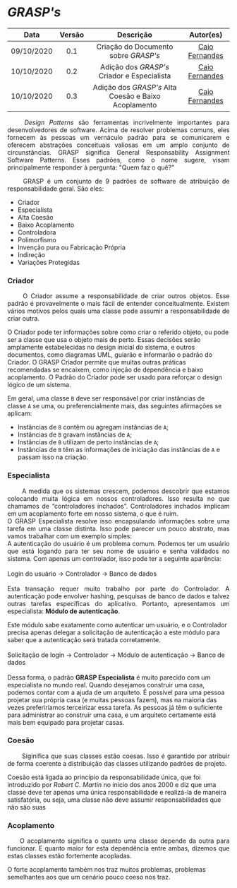 
# <i>GRASP's</i>

|    Data    | Versão |         Descrição         |           Autor(es)           |
| :--------: | :----: | :-----------------------: | :---------------------------: |
| 09/10/2020 |  0.1   | Criação do Documento sobre <i>GRASP's</i> | [Caio Fernandes](https://github.com/caiovfernandes) |
| 10/10/2020 |  0.2  | Adição dos  <i>GRASP's</i> Criador e Especialista | [Caio Fernandes](https://github.com/caiovfernandes) |
| 10/10/2020 |  0.3  | Adição dos  <i>GRASP's</i> Alta Coesão e Baixo Acoplamento | [Caio Fernandes](https://github.com/caiovfernandes) |


<p align="justify"> &emsp;&emsp; <i>Design Patterns</i> são ferramentas incrivelmente importantes para desenvolvedores de software. Acima de resolver problemas comuns, eles fornecem às pessoas um vernáculo padrão para se comunicarem e oferecem abstrações conceituais valiosas em um amplo conjunto de circunstâncias.
GRASP significa General Responsability Assignment Software Patterns. Esses padrões, como o nome sugere, visam principalmente responder à pergunta: "Quem faz o quê?"</p>

<p align="justify"> &emsp;&emsp; GRASP é um conjunto de 9 padrões de software de atribuição de responsabilidade geral. São eles:</p>

- Criador
- Especialista
- Alta Coesão
- Baixo Acoplamento
- Controladora
- Polimorfismo
- Invenção pura ou Fabricação Própria
- Indireção
- Variações Protegidas


### Criador
<p align="justify"> &emsp;&emsp; O Criador assume a responsabilidade de criar outros objetos. Esse padrão é provavelmente o mais fácil de entender conceitualmente. Existem vários motivos pelos quais uma classe pode assumir a responsabilidade de criar outra.

O Criador pode ter informações sobre como criar o referido objeto, ou pode ser a classe que usa o objeto mais de perto. Essas decisões serão amplamente estabelecidas no design inicial do sistema, e outros documentos, como diagramas UML, guiarão e informarão o padrão do Criador.
O GRASP Criador permite que muitas outras práticas recomendadas se encaixem, como injeção de dependência e baixo acoplamento. O Padrão do Criador pode ser usado para reforçar o design lógico de um sistema.

Em geral, uma classe `B` deve ser responsável por criar instâncias de classe `A` se uma, ou preferencialmente mais, das seguintes afirmações se aplicam:

- Instâncias de `B` contêm ou agregam instâncias de `A`;
- Instâncias de `B` gravam instâncias de `A`;
- Instâncias de `B` utilizam de perto instâncias de `A`;
- Instâncias de `B` têm as informações de iniciação das instâncias de `A` e passam isso na criação.</p>


### Especialista

<p align="justify"> &emsp;&emsp; A medida que os sistemas crescem, podemos descobrir que estamos colocando muita lógica em nossos controladores. Isso resulta no que chamamos de “controladores inchados”. Controladores inchados implicam em um acoplamento forte em nosso sistema, o que é ruim.<br>
O GRASP Especialista resolve isso encapsulando informações sobre uma tarefa em uma classe distinta. Isso pode parecer um pouco abstrato, mas vamos trabalhar com um exemplo simples:<br>
A autenticação do usuário é um problema comum. Podemos ter um usuário que está logando para ter seu nome de usuário e senha validados no sistema. Com apenas um controlador, isso pode ter a seguinte aparência:<br><br>
Login do usuário → Controlador → Banco de dados<br><br>
Esta transação requer muito trabalho por parte do Controlador. A autenticação pode envolver hashing, pesquisas de banco de dados e talvez outras tarefas específicas do aplicativo. Portanto, apresentamos  um especialista: <strong>Módulo de autenticação</strong>.<br>

Este módulo sabe exatamente como autenticar um usuário, e o Controlador precisa apenas delegar a solicitação de autenticação a este módulo para saber que a autenticação será tratada corretamente.<br><br>
Solicitação de login → Controlador → Módulo de autenticação → Banco de dados<br><br>
Dessa forma, o padrão <strong>GRASP Especialista</strong> é muito parecido com um especialista no mundo real. Quando desejamos construir uma casa, podemos contar com a ajuda de um arquiteto. É possível para uma pessoa projetar sua própria casa (e muitas pessoas fazem), mas na maioria das vezes preferiríamos terceirizar essa tarefa. As pessoas já têm o suficiente para administrar ao construir uma casa, e um arquiteto certamente está mais bem equipado para projetar casas.</p>


### Coesão 

<p align="justify"> &emsp;&emsp; Siginifica que suas classes estão coesas. Isso é garantido por atribuir de forma coerente a distribuição das classes utilizando padrões de projeto.

Coesão está ligada ao princípio da responsabilidade única, que foi introduzido por <i>Robert C. Martin</i> no inicio dos anos 2000 e diz que uma classe deve ter apenas uma única responsabilidade e realizá-la de maneira satisfatória, ou seja, uma classe não deve assumir responsabilidades que não são suas</p>

### Acoplamento

<p align="justify"> &emsp;&emsp;O acoplamento significa o quanto uma classe depende da outra para funcionar. E quanto maior for esta dependência entre ambas, dizemos que estas classes estão fortemente acopladas.

O forte acoplamento também nos traz muitos problemas, problemas semelhantes aos que um cenário pouco coeso nos traz. </p>